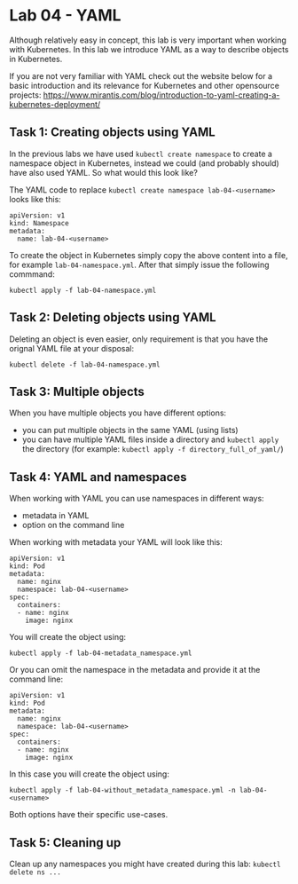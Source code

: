 # Lab 04 - YAML

Although relatively easy in concept, this lab is very important when working 
with Kubernetes.  In this lab we introduce YAML as a way to describe objects in 
Kubernetes.

If you are not very familiar with YAML check out the website below for a basic 
introduction and its relevance for Kubernetes and other opensource projects:
https://www.mirantis.com/blog/introduction-to-yaml-creating-a-kubernetes-deployment/

## Task 1: Creating objects using YAML

In the previous labs we have used `kubectl create namespace` to create a 
namespace object in Kubernetes, instead we could (and probably should) have also 
used YAML.  So what would this look like?

The YAML code to replace `kubectl create namespace lab-04-<username>` looks like 
this:

```
apiVersion: v1
kind: Namespace
metadata:
  name: lab-04-<username>
```

To create the object in Kubernetes simply copy the above content into a file, 
for example `lab-04-namespace.yml`.  After that simply issue the following 
commmand:

```
kubectl apply -f lab-04-namespace.yml
```

## Task 2: Deleting objects using YAML

Deleting an object is even easier, only requirement is that you have the orignal 
YAML file at your disposal:

```
kubectl delete -f lab-04-namespace.yml
```

## Task 3: Multiple objects

When you have multiple objects you have different options:
* you can put multiple objects in the same YAML (using lists)
* you can have multiple YAML files inside a directory and `kubectl apply` the 
directory (for example: `kubectl apply -f directory_full_of_yaml/`)

## Task 4: YAML and namespaces

When working with YAML you can use namespaces in different ways:
* metadata in YAML
* option on the command line

When working with metadata your YAML will look like this:

```
apiVersion: v1
kind: Pod
metadata:
  name: nginx
  namespace: lab-04-<username>
spec:
  containers:
  - name: nginx
    image: nginx
```

You will create the object using:

```
kubectl apply -f lab-04-metadata_namespace.yml
```

Or you can omit the namespace in the metadata and provide it at the command 
line:

```
apiVersion: v1
kind: Pod
metadata:
  name: nginx
  namespace: lab-04-<username>
spec:
  containers:
  - name: nginx
    image: nginx
```

In this case you will create the object using:

```
kubectl apply -f lab-04-without_metadata_namespace.yml -n lab-04-<username>
```

Both options have their specific use-cases.

## Task 5: Cleaning up

Clean up any namespaces you might have created during this lab: 
`kubectl delete ns ...`